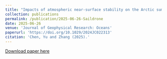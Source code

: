 ```yaml
---
title: "Impacts of atmospheric near-surface stability on the Arctic summer air-sea heat budget using uncrewed surface vehicles"
collection: publications
permalink: /publication/2025-06-26-Saildrone
date: 2025-06-26
venue: 'Journal of Geophysical Research: Oceans'
paperurl: 'https://doi.org/10.1029/2024JC022313'
citation: 'Chen, Yu and Zhang (2025).'
---
```

[Download paper here](http://yanxu-chen.github.io/files/Chen2025_1.pdf)
